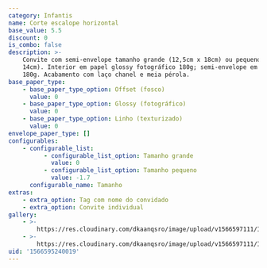 ```yaml
---
category: Infantis
name: Corte escalope horizontal
base_value: 5.5
discount: 0
is_combo: false
description: >-
    Convite com semi-envelope tamanho grande (12,5cm x 18cm) ou pequeno (10cm x
    14cm). Interior em papel glossy fotográfico 180g; semi-envelope em papel color
    180g. Acabamento com laço chanel e meia pérola.
base_paper_type:
    - base_paper_type_option: Offset (fosco)
      value: 0
    - base_paper_type_option: Glossy (fotográfico)
      value: 0
    - base_paper_type_option: Linho (texturizado)
      value: 0
envelope_paper_type: []
configurables:
    - configurable_list:
          - configurable_list_option: Tamanho grande
            value: 0
          - configurable_list_option: Tamanho pequeno
            value: -1.7
      configurable_name: Tamanho
extras:
    - extra_option: Tag com nome do convidado
    - extra_option: Convite individual
gallery:
    - >-
        https://res.cloudinary.com/dkaanqsro/image/upload/v1566597111/Infantis/Convite_com_abertura_escalopada_1_p98wqf.jpg
    - >-
        https://res.cloudinary.com/dkaanqsro/image/upload/v1566597111/Infantis/Convite_com_abertura_escalopada_2_uuj3fu.jpg
uid: '1566595240019'
---
```

